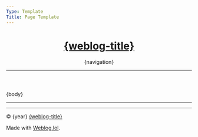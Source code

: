 ```yaml
---
Type: Template
Title: Page Template
---
```


<!DOCTYPE html>
<html lang="en">
<!-- Page Template -->
<!-- Weblog.lol/configuration/landing-page-template.md -->
<head>
<meta charset="UTF-8">
<meta name="viewport" content="width=device-width, initial-scale=1">
<title>{weblog-title}{separator}{post-title}</title>
<!-- Font Awesome Free via CDN -->
<link rel="preconnect" href="https://cdnjs.cloudflare.com">
<link rel="stylesheet" href="https://cdnjs.cloudflare.com/ajax/libs/font-awesome/6.7.2/css/all.min.css" crossorigin="anonymous" referrerpolicy="no-referrer">
<link rel="stylesheet" href="/style.css">
</head>
<body>

<header>
<h1 class="weblog-title"><a href="/">{weblog-title}</a></h1> <a href="https://social.lol/@luxury_format"><i class="fa-brands fa-mastodon"></i></a> <a href="/feeds"><i class="fa-solid fa-rss"></i></a>
{navigation}
<hr>
</header>

<main class="no-title-link">

{body}

</main>

<footer>
<hr>

<script src="https://status.lol/luxury-format.js?time&link&fluent&pretty"></script>

<hr>

<p>&copy; {year} <a href="/">{weblog-title}</a></p>

<p class="footer-weblog-p">Made with <a href="https://weblog.lol">Weblog.lol</a>.</p>
</footer>

</body>
</html>
